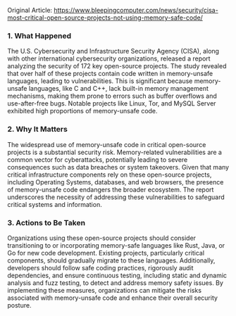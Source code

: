 Original Article: https://www.bleepingcomputer.com/news/security/cisa-most-critical-open-source-projects-not-using-memory-safe-code/

### 1. What Happened

The U.S. Cybersecurity and Infrastructure Security Agency (CISA), along with other international cybersecurity organizations, released a report analyzing the security of 172 key open-source projects. The study revealed that over half of these projects contain code written in memory-unsafe languages, leading to vulnerabilities. This is significant because memory-unsafe languages, like C and C++, lack built-in memory management mechanisms, making them prone to errors such as buffer overflows and use-after-free bugs. Notable projects like Linux, Tor, and MySQL Server exhibited high proportions of memory-unsafe code.

### 2. Why It Matters

The widespread use of memory-unsafe code in critical open-source projects is a substantial security risk. Memory-related vulnerabilities are a common vector for cyberattacks, potentially leading to severe consequences such as data breaches or system takeovers. Given that many critical infrastructure components rely on these open-source projects, including Operating Systems, databases, and web browsers, the presence of memory-unsafe code endangers the broader ecosystem. The report underscores the necessity of addressing these vulnerabilities to safeguard critical systems and information.

### 3. Actions to Be Taken

Organizations using these open-source projects should consider transitioning to or incorporating memory-safe languages like Rust, Java, or Go for new code development. Existing projects, particularly critical components, should gradually migrate to these languages. Additionally, developers should follow safe coding practices, rigorously audit dependencies, and ensure continuous testing, including static and dynamic analysis and fuzz testing, to detect and address memory safety issues. By implementing these measures, organizations can mitigate the risks associated with memory-unsafe code and enhance their overall security posture.